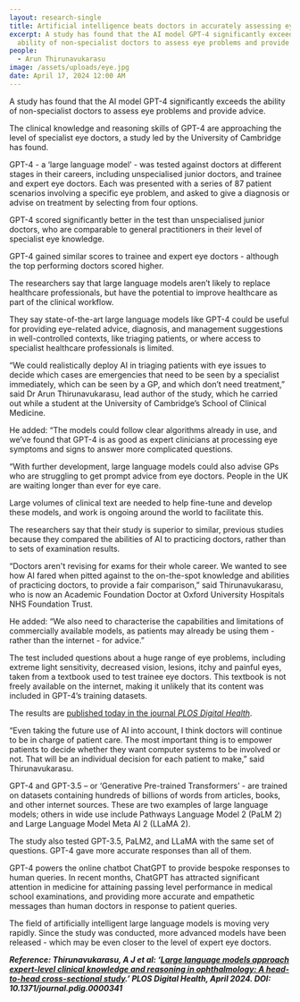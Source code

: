 ```yaml
---
layout: research-single
title: Artificial intelligence beats doctors in accurately assessing eye problems
excerpt: A study has found that the AI model GPT-4 significantly exceeds the
  ability of non-specialist doctors to assess eye problems and provide advice.
people:
  - Arun Thirunavukarasu
image: /assets/uploads/eye.jpg
date: April 17, 2024 12:00 AM
---
```

A study has found that the AI model GPT-4 significantly exceeds the ability of non-specialist doctors to assess eye problems and provide advice.

The clinical knowledge and reasoning skills of GPT-4 are approaching the level of specialist eye doctors, a study led by the University of Cambridge has found.

GPT-4 - a ‘large language model’ - was tested against doctors at different stages in their careers, including unspecialised junior doctors, and trainee and expert eye doctors. Each was presented with a series of 87 patient scenarios involving a specific eye problem, and asked to give a diagnosis or advise on treatment by selecting from four options.

GPT-4 scored significantly better in the test than unspecialised junior doctors, who are comparable to general practitioners in their level of specialist eye knowledge.

GPT-4 gained similar scores to trainee and expert eye doctors - although the top performing doctors scored higher.

The researchers say that large language models aren’t likely to replace healthcare professionals, but have the potential to improve healthcare as part of the clinical workflow.

They say state-of-the-art large language models like GPT-4 could be useful for providing eye-related advice, diagnosis, and management suggestions in well-controlled contexts, like triaging patients, or where access to specialist healthcare professionals is limited.

“We could realistically deploy AI in triaging patients with eye issues to decide which cases are emergencies that need to be seen by a specialist immediately, which can be seen by a GP, and which don’t need treatment,” said Dr Arun Thirunavukarasu, lead author of the study, which he carried out while a student at the University of Cambridge’s School of Clinical Medicine.

He added: “The models could follow clear algorithms already in use, and we’ve found that GPT-4 is as good as expert clinicians at processing eye symptoms and signs to answer more complicated questions.

“With further development, large language models could also advise GPs who are struggling to get prompt advice from eye doctors. People in the UK are waiting longer than ever for eye care.

Large volumes of clinical text are needed to help fine-tune and develop these models, and work is ongoing around the world to facilitate this.

The researchers say that their study is superior to similar, previous studies because they compared the abilities of AI to practicing doctors, rather than to sets of examination results.

“Doctors aren't revising for exams for their whole career. We wanted to see how AI fared when pitted against to the on-the-spot knowledge and abilities of practicing doctors, to provide a fair comparison,” said Thirunavukarasu, who is now an Academic Foundation Doctor at Oxford University Hospitals NHS Foundation Trust.

He added: “We also need to characterise the capabilities and limitations of commercially available models, as patients may already be using them - rather than the internet - for advice.”

The test included questions about a huge range of eye problems, including extreme light sensitivity, decreased vision, lesions, itchy and painful eyes, taken from a textbook used to test trainee eye doctors. This textbook is not freely available on the internet, making it unlikely that its content was included in GPT-4’s training datasets.

The results are [published today in the journal *PLOS Digital Health*](https://journals.plos.org/digitalhealth/article?id=10.1371/journal.pdig.0000341).

“Even taking the future use of AI into account, I think doctors will continue to be in charge of patient care. The most important thing is to empower patients to decide whether they want computer systems to be involved or not. That will be an individual decision for each patient to make,” said Thirunavukarasu.

GPT-4 and GPT-3.5 – or ‘Generative Pre-trained Transformers’ - are trained on datasets containing hundreds of billions of words from articles, books, and other internet sources. These are two examples of large language models; others in wide use include Pathways Language Model 2 (PaLM 2) and Large Language Model Meta AI 2 (LLaMA 2).

The study also tested GPT-3.5, PaLM2, and LLaMA with the same set of questions. GPT-4 gave more accurate responses than all of them.

GPT-4 powers the online chatbot ChatGPT to provide bespoke responses to human queries. In recent months, ChatGPT has attracted significant attention in medicine for attaining passing level performance in medical school examinations, and providing more accurate and empathetic messages than human doctors in response to patient queries.

The field of artificially intelligent large language models is moving very rapidly. Since the study was conducted, more advanced models have been released - which may be even closer to the level of expert eye doctors.

***Reference: Thirunavukarasu, A J et al: ‘[Large language models approach expert-level clinical knowledge and reasoning in ophthalmology: A head-to-head cross-sectional study](https://journals.plos.org/digitalhealth/article?id=10.1371/journal.pdig.0000341).’ PLOS Digital Health, April 2024. DOI: 10.1371/journal.pdig.0000341***